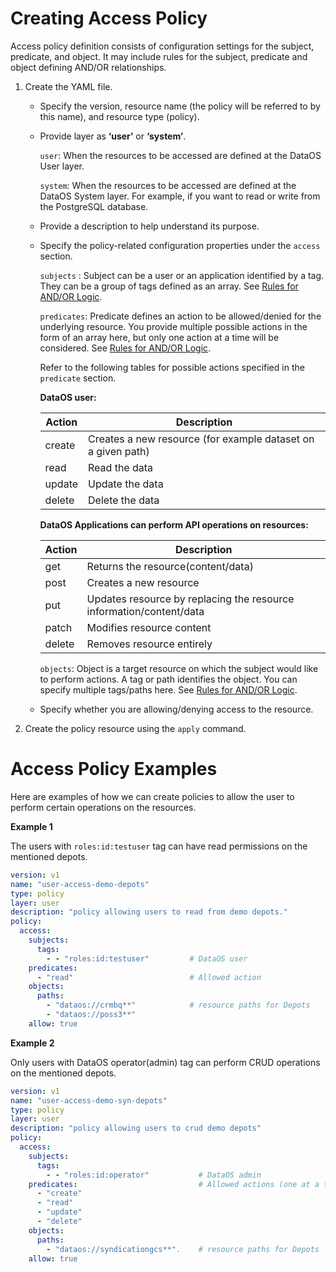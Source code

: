 # **Creating Access Policy**

Access policy definition consists of configuration settings for the subject, predicate, and object. It may include rules for the subject, predicate and object defining AND/OR relationships.

1. Create the YAML file. 
    - Specify the version, resource name (the policy will be referred to by this name), and resource type (policy). 
    -  Provide layer as **‘user’** or **‘system’**. 
        
        `user`: When the resources to be accessed are defined at the DataOS User layer.
        
        `system`: When the resources to be accessed are defined at the DataOS System layer. For example, if you want to read or write from the PostgreSQL database.
        
    -  Provide a description to help understand its purpose.
    -  Specify the policy-related configuration properties under the `access` section.
        
        `subjects` : Subject can be a user or an application identified by a tag. They can be a group of tags defined as an array. See [Rules for AND/OR Logic](Rules%20for%20AND%20OR%20Logic.md).
        
        `predicates`: Predicate defines an action to be allowed/denied for the underlying resource. You provide multiple possible actions in the form of an array here, but only one action at a time will be considered. See [Rules for AND/OR Logic](Rules%20for%20AND%20OR%20Logic.md).
        
        Refer to the following tables for possible actions specified in the `predicate` section.
        
        **DataOS user:**
        
        <center>
        
        | Action | Description |
        | --- | --- |
        | create | Creates a new resource (for example dataset on a given path) |
        | read | Read the data  |
        | update | Update the data |
        | delete | Delete the data  |
        </center>

        **DataOS Applications can perform API operations on resources:**
        
        <center>
        
        | Action | Description |
        | --- | --- |
        | get | Returns the resource(content/data) |
        | post | Creates a new resource |
        | put | Updates resource by replacing the resource information/content/data |
        | patch | Modifies resource content |
        | delete | Removes resource entirely |
        </center>


        `objects`: Object is a target resource on which the subject would like to perform actions. A tag or path identifies the object. You can specify multiple tags/paths here. See [Rules for AND/OR Logic](Rules%20for%20AND%20OR%20Logic.md).
        
    -  Specify whether you are allowing/denying access to the resource.
2. Create the policy resource using the  `apply` command.

# **Access Policy Examples**

Here are examples of how we can create policies to allow the user to perform certain operations on the resources. 

**Example 1**

The users with `roles:id:testuser` tag can have read permissions on the mentioned depots. 

```yaml
version: v1
name: "user-access-demo-depots"
type: policy
layer: user
description: "policy allowing users to read from demo depots."
policy:
  access:
    subjects:
      tags:
        - - "roles:id:testuser"         # DataOS user
    predicates:
      - "read"                          # Allowed action
    objects:
      paths:
        - "dataos://crmbq**"            # resource paths for Depots
        - "dataos://poss3**"
    allow: true
```

**Example 2**

Only users with DataOS operator(admin) tag can perform CRUD operations on the mentioned depots. 

```yaml
version: v1
name: "user-access-demo-syn-depots"
type: policy
layer: user
description: "policy allowing users to crud demo depots"
policy:
  access:
    subjects:                             
      tags:
        - - "roles:id:operator"           # DataOS admin 
    predicates:                           # Allowed actions (one at a time)
      - "create"
      - "read"
      - "update"
      - "delete"
    objects:
      paths:
        - "dataos://syndicationgcs**".    # resource paths for Depots
    allow: true
```